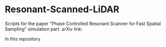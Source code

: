 # Resonant-Scanned-LiDAR
Scripts for the paper "Phase Controlled Resonant Scanner for Fast Spatial Sampling" simulation part.
arXiv link:

In this repository
